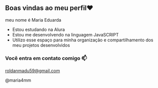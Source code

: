 ## Boas vindas ao meu perfil❤️

meu nome é Maria Eduarda

-  Estou estudando na Alura
-  Estou me desenvolvendo na linguagem JavaSCRIPT
-  Utilizo esse espaço para minha organização e compartilhamento dos meu projetos desenvolvidos

  ### Você entra em contato comigo 📫

  roldanmadu59@gmail.com

  @maria4mm
